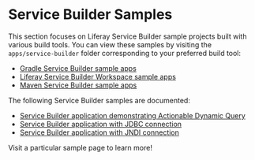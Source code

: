 # Service Builder Samples [](id=service-builder-samples)

This section focuses on Liferay Service Builder sample projects built with
various build tools. You can view these samples by visiting the
`apps/service-builder` folder corresponding to your preferred build tool:

- [Gradle Service Builder sample apps](https://github.com/liferay/liferay-blade-samples/tree/master/gradle/apps/service-builder)
- [Liferay Service Builder Workspace sample apps](https://github.com/liferay/liferay-blade-samples/tree/master/liferay-workspace/apps/service-builder)
- [Maven Service Builder sample apps](https://github.com/liferay/liferay-blade-samples/tree/master/maven/apps/service-builder)

The following Service Builder samples are documented:

- [Service Builder application demonstrating Actionable Dynamic Query](service-builder-application-demonstrating-actionable-dynamic-query)
- [Service Builder application with JDBC connection](service-builder-application-using-external-database-via-jdbc)
- [Service Builder application with JNDI connection](service-builder-application-using-external-database-via-jndi)

Visit a particular sample page to learn more!
